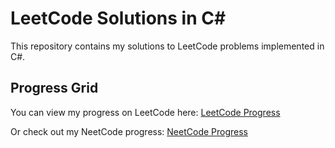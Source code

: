 # LeetCode Solutions in C#

This repository contains my solutions to LeetCode problems implemented in C#.

## Progress Grid
You can view my progress on LeetCode here: [LeetCode Progress](https://leetcode.com/HazemTaha/)

Or check out my NeetCode progress: [NeetCode Progress](https://neetcode.io/HazemTaha/)
